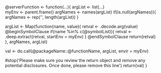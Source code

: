 @serverFunction <- function(...){
  argList <- list(...)  
  myEnv <- parent.frame()
  argNames <- names(argList)
  if(is.null(argNames)){
    argNames <- rep('', length(argList))
  }
  
  argList <- Map(function(name, value){
    retval <- .decode.arg(value)
    @beginSymbolClause
    if(name %in% c(@symbolList)){
      retval <- .deep.extract(retval, startEnv =  myEnv)
    }
    @endSymbolClause
    return(retval)
  }, argNames, argList)  
  
  
  val <- do.call(@packageName::@functionName, argList, envir = myEnv)
 
  #stop('Please make sure you review the return object and remove any potential disclosures. Once done, please remove this line')
  return(val)
 }

